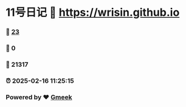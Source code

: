 # 11号日记 :link: https://wrisin.github.io 
### :page_facing_up: [23](https://wrisin.github.io/tag.html) 
### :speech_balloon: 0 
### :hibiscus: 21317 
### :alarm_clock: 2025-02-16 11:25:15 
### Powered by :heart: [Gmeek](https://github.com/Meekdai/Gmeek)
